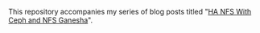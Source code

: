 This repository accompanies my series of blog posts titled "[HA NFS
With Ceph and NFS Ganesha][hanfs]".

[hanfs]: https://blog.oddbit.com/tag/series/ha-nfs/
